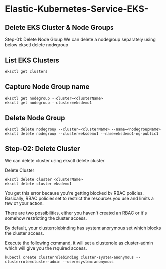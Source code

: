 # Elastic-Kubernetes-Service-EKS-


## Delete EKS Cluster & Node Groups
Step-01: Delete Node Group
We can delete a nodegroup separately using below eksctl delete nodegroup

## List EKS Clusters

```
eksctl get clusters
```

## Capture Node Group name

```
eksctl get nodegroup --cluster=<clusterName>
eksctl get nodegroup --cluster=eksdemo1
```

##  Delete Node Group

```
eksctl delete nodegroup --cluster=<clusterName> --name=<nodegroupName>
eksctl delete nodegroup --cluster=eksdemo1 --name=eksdemo1-ng-public1
```
## Step-02: Delete Cluster

We can delete cluster using eksctl delete cluster

Delete Cluster
  
 ```
eksctl delete cluster <clusterName>
eksctl delete cluster eksdemo1
```




You get this error because you're getting blocked by RBAC policies. Basically, RBAC policies set to restrict the resources you use and limits a few of your action. 

There are two possibilities, either you haven't created an RBAC or it's somehow restricting the cluster access.

By default, your clusterrolebinding has system:anonymous set which blocks the cluster access.

Execute the following command, it will set a clusterrole as cluster-admin which will give you the required access.

```
kubectl create clusterrolebinding cluster-system-anonymous --clusterrole=cluster-admin --user=system:anonymous
```

